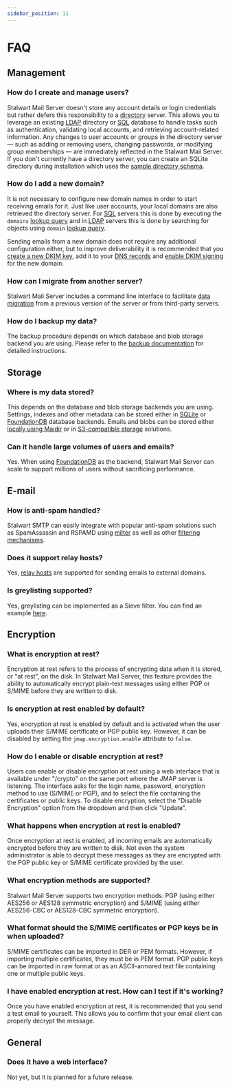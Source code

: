 ```yaml
---
sidebar_position: 11
---
```


# FAQ

## Management
### How do I create and manage users?

Stalwart Mail Server doesn't store any account details or login credentials but rather defers this responsibility to a [directory](/docs/directory/overview) server. 
This allows you to leverage an existing [LDAP](/docs/directory/types/ldap) directory or [SQL](/docs/directory/types/sql) database to handle tasks such as authentication, validating local accounts, and retrieving account-related information.
Any changes to user accounts or groups in the directory server — such as adding or removing users, changing passwords, or modifying group memberships — are immediately reflected in the Stalwart Mail Server.
If you don't currently have a directory server, you can create an SQLite directory during installation which uses the [sample directory schema](/docs/directory/types/sql#sample-directory-schema).

### How do I add a new domain?

It is not necessary to configure new domain names in order to start receiving emails for it. Just like user accounts, your local domains are also retrieved the directory server. For [SQL](/docs/directory/types/sql) servers this is done by executing the `domains` [lookup query](/docs/directory/types/sql#lookup-queries) and in [LDAP](/docs/directory/types/ldap) servers this is done by searching for objects using `domain` [lookup query](/docs/directory/types/ldap#lookup-queries).

Sending emails from a new domain does not require any additional configuration either, but to improve deliverability it is recommended that you [create a new DKIM key](/docs/smtp/authentication/dkim/sign#generating-dkim-keys), add it to your [DNS records](/docs/smtp/authentication/dkim/sign#publishing-dkim-keys) and [enable DKIM signing](/docs/smtp/authentication/dkim/sign#multiple-domains) for the new domain.

### How can I migrate from another server?

Stalwart Mail Server includes a command line interface to facilitate [data migration](/docs/management/migrate) from a previous version of the server or from third-party servers.

### How do I backup my data?

The backup procedure depends on which database and blob storage backend you are using. Please refer to the [backup documentation](/docs/management/backup) for detailed instructions.

## Storage

### Where is my data stored?

This depends on the database and blob storage backends you are using. Settings, indexes and other metadata can be stored either in [SQLite](/docs/storage/database/sqlite) or [FoundationDB](/docs/storage/database/foundationdb) database backends. Emails and blobs can be stored either [locally using Maidir](/docs/storage/blob/local) or in [S3-compatible storage](/docs/storage/blob/s3) solutions.

### Can it handle large volumes of users and emails?

Yes. When using [FoundationDB](/docs/storage/database/foundationdb) as the backend, Stalwart Mail Server can scale to support millions of users without sacrificing performance.

## E-mail

### How is anti-spam handled?

Stalwart SMTP can easily integrate with popular anti-spam solutions such as SpamAssassin and RSPAMD using [milter](/docs/smtp/filter/milter) as well as other [filtering mechanisms](/docs/smtp/filter/overview).

### Does it support relay hosts?

Yes, [relay hosts](/docs/smtp/outbound/routing#relay-host) are supported for sending emails to external domains.

### Is greylisting supported?

Yes, greylisting can be implemented as a Sieve filter. You can find an example [here](/docs/smtp/filter/sieve#greylisting).


## Encryption

### What is encryption at rest?

Encryption at rest refers to the process of encrypting data when it is stored, or "at rest", on the disk. In Stalwart Mail Server, this feature provides the ability to automatically encrypt plain-text messages using either PGP or S/MIME before they are written to disk.

### Is encryption at rest enabled by default?

Yes, encryption at rest is enabled by default and is activated when the user uploads their S/MIME certificate or PGP public key. However, it can be disabled by setting the `jmap.encryption.enable` attribute to `false`.

### How do I enable or disable encryption at rest?

Users can enable or disable encryption at rest using a web interface that is available under "/crypto" on the same port where the JMAP server is listening. The interface asks for the login name, password, encryption method to use (S/MIME or PGP), and to select the file containing the certificates or public keys. To disable encryption, select the "Disable Encryption" option from the dropdown and then click "Update".

### What happens when encryption at rest is enabled?

Once encryption at rest is enabled, all incoming emails are automatically encrypted before they are written to disk. Not even the system administrator is able to decrypt these messages as they are encrypted with the PGP public key or S/MIME certificate provided by the user. 

### What encryption methods are supported?

Stalwart Mail Server supports two encryption methods: PGP (using either AES256 or AES128 symmetric encryption) and S/MIME (using either AES256-CBC or AES128-CBC symmetric encryption).

### What format should the S/MIME certificates or PGP keys be in when uploaded?

S/MIME certificates can be imported in DER or PEM formats. However, if importing multiple certificates, they must be in PEM format. PGP public keys can be imported in raw format or as an ASCII-armored text file containing one or multiple public keys.

### I have enabled encryption at rest. How can I test if it's working?

Once you have enabled encryption at rest, it is recommended that you send a test email to yourself. This allows you to confirm that your email client can properly decrypt the message.

## General

### Does it have a web interface?

Not yet, but it is planned for a future release.



